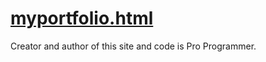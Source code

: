 # [myportfolio.html](https://laiquzzama.github.io/myportfolio.html/)
Creator and author of this site and code is
Pro Programmer. 
